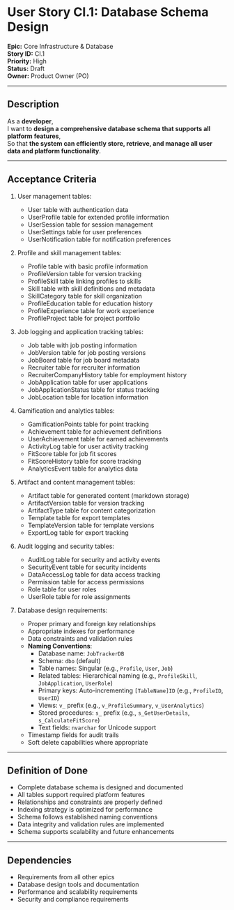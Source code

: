 # User Story CI.1: Database Schema Design

**Epic:** Core Infrastructure & Database  
**Story ID:** CI.1  
**Priority:** High  
**Status:** Draft  
**Owner:** Product Owner (PO)

---

## Description

As a **developer**,  
I want to **design a comprehensive database schema that supports all platform features**,  
So that **the system can efficiently store, retrieve, and manage all user data and platform functionality**.

---

## Acceptance Criteria

1. User management tables:
   - User table with authentication data
   - UserProfile table for extended profile information
   - UserSession table for session management
   - UserSettings table for user preferences
   - UserNotification table for notification preferences

2. Profile and skill management tables:
   - Profile table with basic profile information
   - ProfileVersion table for version tracking
   - ProfileSkill table linking profiles to skills
   - Skill table with skill definitions and metadata
   - SkillCategory table for skill organization
   - ProfileEducation table for education history
   - ProfileExperience table for work experience
   - ProfileProject table for project portfolio

3. Job logging and application tracking tables:
   - Job table with job posting information
   - JobVersion table for job posting versions
   - JobBoard table for job board metadata
   - Recruiter table for recruiter information
   - RecruiterCompanyHistory table for employment history
   - JobApplication table for user applications
   - JobApplicationStatus table for status tracking
   - JobLocation table for location information

4. Gamification and analytics tables:
   - GamificationPoints table for point tracking
   - Achievement table for achievement definitions
   - UserAchievement table for earned achievements
   - ActivityLog table for user activity tracking
   - FitScore table for job fit scores
   - FitScoreHistory table for score tracking
   - AnalyticsEvent table for analytics data

5. Artifact and content management tables:
   - Artifact table for generated content (markdown storage)
   - ArtifactVersion table for version tracking
   - ArtifactType table for content categorization
   - Template table for export templates
   - TemplateVersion table for template versions
   - ExportLog table for export tracking

6. Audit logging and security tables:
   - AuditLog table for security and activity events
   - SecurityEvent table for security incidents
   - DataAccessLog table for data access tracking
   - Permission table for access permissions
   - Role table for user roles
   - UserRole table for role assignments

7. Database design requirements:
   - Proper primary and foreign key relationships
   - Appropriate indexes for performance
   - Data constraints and validation rules
   - **Naming Conventions**:
     * Database name: `JobTrackerDB`
     * Schema: `dbo` (default)
     * Table names: Singular (e.g., `Profile`, `User`, `Job`)
     * Related tables: Hierarchical naming (e.g., `ProfileSkill`, `JobApplication`, `UserRole`)
     * Primary keys: Auto-incrementing `[TableName]ID` (e.g., `ProfileID`, `UserID`)
     * Views: `v_` prefix (e.g., `v_ProfileSummary`, `v_UserAnalytics`)
     * Stored procedures: `s_` prefix (e.g., `s_GetUserDetails`, `s_CalculateFitScore`)
     * Text fields: `nvarchar` for Unicode support
   - Timestamp fields for audit trails
   - Soft delete capabilities where appropriate

---

## Definition of Done

- Complete database schema is designed and documented
- All tables support required platform features
- Relationships and constraints are properly defined
- Indexing strategy is optimized for performance
- Schema follows established naming conventions
- Data integrity and validation rules are implemented
- Schema supports scalability and future enhancements

---

## Dependencies

- Requirements from all other epics
- Database design tools and documentation
- Performance and scalability requirements
- Security and compliance requirements 